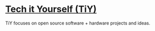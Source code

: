 # [Tech it Yourself (TiY)](http://techiys.net)

TiY focuses on open source software + hardware projects and ideas. 


